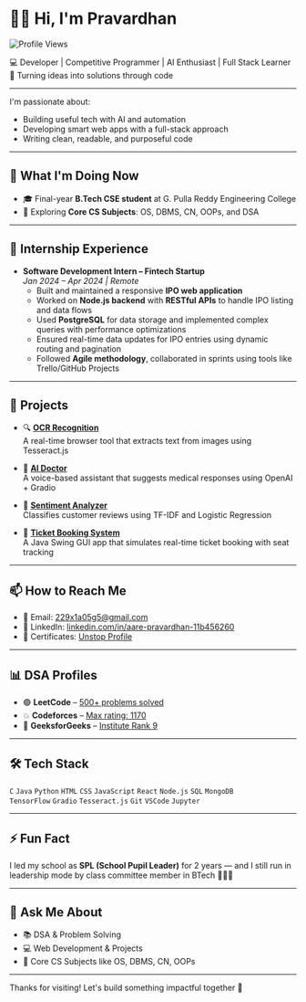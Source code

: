 # 👋🏻 Hi, I'm Pravardhan  
![Profile Views](https://komarev.com/ghpvc/?username=Pravardhan-45&label=Profile%20views&color=0e75b6&style=flat)

💻 Developer | Competitive Programmer | AI Enthusiast | Full Stack Learner  
🚀 Turning ideas into solutions through code

---

I'm passionate about:
- Building useful tech with AI and automation
- Developing smart web apps with a full-stack approach
- Writing clean, readable, and purposeful code

---

## 🧠 What I'm Doing Now

- 🎓 Final-year **B.Tech CSE student** at G. Pulla Reddy Engineering College  
- 📘 Exploring **Core CS Subjects**: OS, DBMS, CN, OOPs, and DSA 

---

## 🧳 Internship Experience

- **Software Development Intern – Fintech Startup**  
  *Jan 2024 – Apr 2024 | Remote*  
  - Built and maintained a responsive **IPO web application**  
  - Worked on **Node.js backend** with **RESTful APIs** to handle IPO listing and data flows  
  - Used **PostgreSQL** for data storage and implemented complex queries with performance optimizations  
  - Ensured real-time data updates for IPO entries using dynamic routing and pagination  
  - Followed **Agile methodology**, collaborated in sprints using tools like Trello/GitHub Projects  

  
---

## 💼 Projects

- 🔍 [**OCR Recognition**](https://github.com/Pravardhan-45/ocr-recognition)  
  A real-time browser tool that extracts text from images using Tesseract.js

- 🤖 [**AI Doctor**](https://github.com/Pravardhan-45/ai-doctor)  
  A voice-based assistant that suggests medical responses using OpenAI + Gradio

- 💬 [**Sentiment Analyzer**](https://github.com/Pravardhan-45/codetech-task2)  
  Classifies customer reviews using TF-IDF and Logistic Regression

- 🎫 [**Ticket Booking System**](https://github.com/Pravardhan-45/TicketBookingSystem)  
  A Java Swing GUI app that simulates real-time ticket booking with seat tracking

---

## 📫 How to Reach Me

- 📧 Email: [229x1a05g5@gmail.com](mailto:229x1a05g5@gmail.com)
- 🔗 LinkedIn: [linkedin.com/in/aare-pravardhan-11b456260](https://www.linkedin.com/in/aare-pravardhan-11b456260/)
- 📄 Certificates: [Unstop Profile](https://unstop.com/u/pravardhan_45)

---

## 📊 DSA Profiles

- 🟢 **LeetCode** – [500+ problems solved](https://leetcode.com/u/pravardhan45/)
- 💥 **Codeforces** – [Max rating: 1170](https://codeforces.com/profile/pravardhan_45)
- 🎯 **GeeksforGeeks** – [Institute Rank 9](https://www.geeksforgeeks.org/user/pravardhanaar/)

---

## 🛠️ Tech Stack

`C` `Java` `Python` `HTML` `CSS` `JavaScript` `React` `Node.js` `SQL` `MongoDB`  
`TensorFlow` `Gradio` `Tesseract.js` `Git` `VSCode` `Jupyter`

---

## ⚡ Fun Fact

I led my school as **SPL (School Pupil Leader)** for 2 years — and I still run in leadership mode by class committee member in BTech 🏃‍♂️💯

---

## 💬 Ask Me About

- 📚 DSA & Problem Solving  
- 💻 Web Development & Projects  
- 🧠 Core CS Subjects like OS, DBMS, CN, OOPs

---

Thanks for visiting! Let's build something impactful together 🙌
